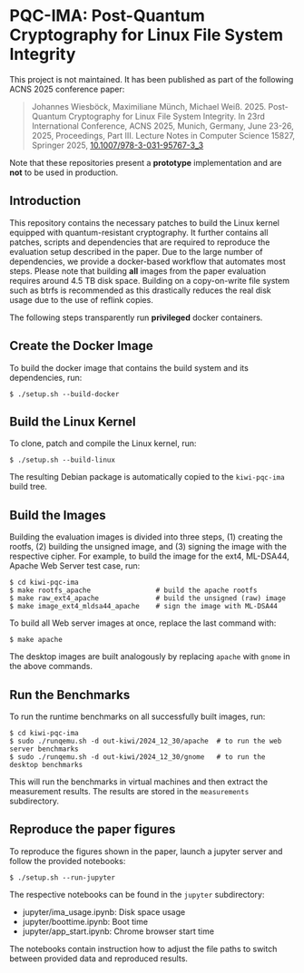 # PQC-IMA: Post-Quantum Cryptography for Linux File System Integrity
This project is not maintained. It has been published as part of the following ACNS 2025 conference paper:

> Johannes Wiesböck, Maximiliane Münch, Michael Weiß. 2025.
> Post-Quantum Cryptography for Linux File System Integrity. In
> 23rd International Conference, ACNS 2025, Munich, Germany, June 23-26, 2025, Proceedings, Part III. Lecture Notes in Computer Science 15827, Springer 2025, [10.1007/978-3-031-95767-3_3](https://doi.org/10.1007/978-3-031-95767-3_3)

Note that these repositories present a **prototype** implementation and are **not** to be used in production.

## Introduction
This repository contains the necessary patches to build the Linux kernel equipped with quantum-resistant cryptography.
It further contains all patches, scripts and dependencies that are required to reproduce the evaluation setup described in the paper.
Due to the large number of dependencies, we provide a docker-based workflow that automates most steps.
Please note that building **all** images from the paper evaluation requires around 4.5 TB disk space.
Building on a copy-on-write file system such as btrfs is recommended as this drastically reduces the real disk usage due to the use of reflink copies.

The following steps transparently run **privileged** docker containers.

## Create the Docker Image
To build the docker image that contains the build system and its dependencies, run:

    $ ./setup.sh --build-docker

## Build the Linux Kernel
To clone, patch and compile the Linux kernel, run:

    $ ./setup.sh --build-linux

The resulting Debian package is automatically copied to the `kiwi-pqc-ima` build tree.

## Build the Images
Building the evaluation images is divided into three steps, (1) creating the rootfs, (2) building the unsigned image, and (3) signing the image with the respective cipher.
For example, to build the image for the ext4, ML-DSA44, Apache Web Server test case, run:

    $ cd kiwi-pqc-ima
    $ make rootfs_apache                # build the apache rootfs
    $ make raw_ext4_apache              # build the unsigned (raw) image
    $ make image_ext4_mldsa44_apache    # sign the image with ML-DSA44

To build all Web server images at once, replace the last command with:

    $ make apache

The desktop images are built analogously by replacing `apache` with `gnome` in the above commands.

## Run the Benchmarks
To run the runtime benchmarks on all successfully built images, run:

    $ cd kiwi-pqc-ima
    $ sudo ./runqemu.sh -d out-kiwi/2024_12_30/apache  # to run the web server benchmarks
    $ sudo ./runqemu.sh -d out-kiwi/2024_12_30/gnome   # to run the desktop benchmarks

This will run the benchmarks in virtual machines and then extract the measurement results.
The results are stored in the `measurements` subdirectory.

## Reproduce the paper figures
To reproduce the figures shown in the paper, launch a jupyter server and follow the provided notebooks:

    $ ./setup.sh --run-jupyter

The respective notebooks can be found in the `jupyter` subdirectory:
- jupyter/ima_usage.ipynb: Disk space usage
- jupyter/boottime.ipynb: Boot time
- jupyter/app_start.ipynb: Chrome browser start time

The notebooks contain instruction how to adjust the file paths to switch between provided data and reproduced results.
